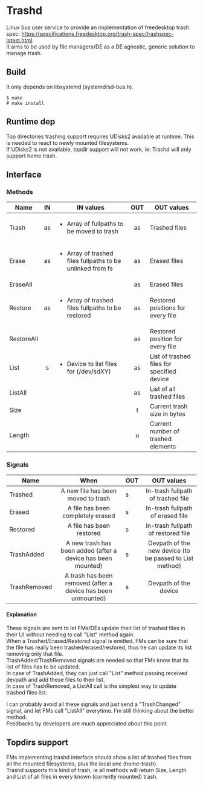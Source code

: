 # Trashd

Linux bus user service to provide an implementation of freedesktop trash spec: https://specifications.freedesktop.org/trash-spec/trashspec-latest.html.  
It aims to be used by file managers/DE as a DE agnostic, generic solution to manage trash.  

## Build
It only depends on libsystemd (systemd/sd-bus.h).  

    $ make
    # make install
    
## Runtime dep
Top directories trashing support requires UDisks2 available at runtime. This is needed to react to newly mounted filesystems.  
If UDisks2 is not available, topdir support will not work, ie: Trashd will only support home trash.  

## Interface
### Methods
| Name | IN | IN values | OUT | OUT values |
|-|:-:|-|:-:|-|
| Trash | as | <ul><li>Array of fullpaths to be moved to trash</li></ul> | as | Trashed files |
| Erase | as | <ul><li>Array of trashed files fullpaths to be unlinked from fs</li></ul> | as | Erased files |
| EraseAll | | | as | Erased files |
| Restore | as | <ul><li>Array of trashed files fullpaths to be restored</li></ul> | as | Restored positions for every file |
| RestoreAll | | | as | Restored position for every file |
| List | s | <ul><li>Device to list files for (/dev/sdXY)</li></ul> | as | List of trashed files for specified device |
| ListAll | | | as | List of all trashed files |
| Size | | | t | Current trash size in bytes |
| Length | | | u | Current number of trashed elements |

### Signals
| Name | When | OUT | OUT values |
|-|:-:|-|:-:|
| Trashed | A new file has been moved to trash | s | In-trash fullpath of trashed file |
| Erased | A file has been completely erased | s | In-trash fullpath of erased file |
| Restored | A file has been restored | s | In-trash fullpath of restored file |
| TrashAdded | A new trash has been added (after a device has been mounted) | s | Devpath of the new device (to be passed to List method) |
| TrashRemoved | A trash has been removed (after a device has been unmounted) | s | Devpath of the device |

#### Explanation
These signals are sent to let FMs/DEs update their list of trashed files in their UI without needing to call "List" method again.  
When a Trashed/Erased/Restored signal is emitted, FMs can be sure that the file has really been trashed/erased/restored, thus he can update its list removing only that file.  
TrashAdded/TrashRemoved signals are needed so that FMs know that its list of files has to be updated.  
In case of TrashAdded, they can just call "List" method passing received devpath and add these files to their list.  
In case of TrashRemoved, a ListAll call is the simplest way to update trashed files list.  

I can probably avoid all these signals and just send a "TrashChanged" signal, and let FMs call "ListAll" everytime. I'm still thinking about the better method.  
Feedbacks by developers are much appreciated about this point.

## Topdirs support
FMs implementing trashd interface should show a list of trashed files from all the mounted filesystems, plus the local one (home-trash).  
Trashd supports this kind of trash, ie all methods will return Size, Length and List of all files in every known (currently mounted) trash. 
